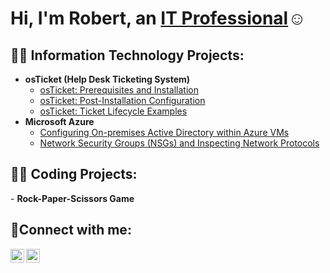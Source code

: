 <h1>Hi, I'm Robert, an <a href="https://linkedin.com/in/Robdoesntlinkyet">IT Professional</a>☺</h1>

<h2>👨‍💻 Information Technology Projects:</h2>

- <b>osTicket (Help Desk Ticketing System)</b>
  - [osTicket: Prerequisites and Installation](https://github.com/robertmoore3/osticket-prereqs)
  - [osTicket: Post-Installation Configuration](https://github.com/robertmoore3/post-install-config)
  - [osTicket: Ticket Lifecycle Examples](https://github.com/robertmoore3/ticket-lifecycle)
- <b>Microsoft Azure</b>
  - [Configuring On-premises Active Directory within Azure VMs](https://github.com/robertmoore3/configure-ad)
  - [Network Security Groups (NSGs) and Inspecting Network Protocols](https://github.com/robertmoore3/azure-network-protocols)
 
<h2>👨‍💻 Coding Projects:</h2>
- <b>Rock-Paper-Scissors Game</b>

<h2>🤳Connect with me:</h2>

[<img align="left" alt="Rob | LinkedIn" width="22px" src="https://cdn.jsdelivr.net/npm/simple-icons@v3/icons/linkedin.svg" />][linkedin]
[<img align="left" alt="Rob | Instagram" width="22px" src="https://cdn.jsdelivr.net/npm/simple-icons@v3/icons/instagram.svg" />][instagram]


[instagram]: https://www.instagram.com/Robdoesntlinkyet
[linkedin]: https://linkedin.com/in/Robdoesntlinkyet
